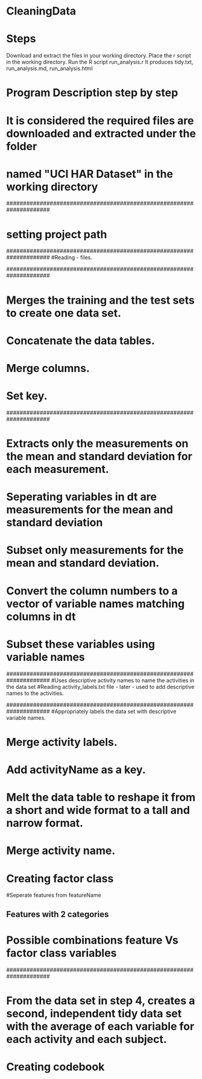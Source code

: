 # CleaningData
Steps
======
Download and extract the files in your working directory.
Place the r script in the working directory.
Run the R script run_analysis.r
It produces tidy.txt, run_analysis.md, run_analysis.html


# Program Description step by step

# It is considered the required files are downloaded and extracted under the folder 
# named "UCI HAR Dataset" in the working directory

##################################################################### 
# setting project path

##################################################################### 
#Reading - files.

##################################################################### 
# Merges the training and the test sets to create one data set.
# Concatenate the data tables. 
# Merge columns. 
# Set key.

#####################################################################
# Extracts only the measurements on the mean and standard deviation for each measurement.
# Seperating variables in dt are measurements for the mean and standard deviation
# Subset only measurements for the mean and standard deviation.
# Convert the column numbers to a vector of variable names matching columns in dt

# Subset these variables using variable names

#####################################################################
#Uses descriptive activity names to name the activities in the data set
#Reading activity_labels.txt file - later - used to add descriptive names to the activities.

#####################################################################
#Appropriately labels the data set with descriptive variable names.

# Merge activity labels.
# Add activityName as a key.
# Melt the data table to reshape it from a short and wide format to a tall and narrow format.
# Merge activity name.

# Creating factor class

#Seperate features from featureName

## Features with 2 categories

# Possible combinations feature Vs factor class variables

#####################################################################
# From the data set in step 4, creates a second, independent tidy data set with the average of each variable for each activity and each subject.


# Creating codebook
